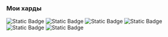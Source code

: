 ### Мои харды
![Static Badge](https://img.shields.io/badge/python-%25?style=for-the-badge&logo=python&color=yellow) ![Static Badge](https://img.shields.io/badge/Django-%25?style=for-the-badge&logo=django&color=3D8361)
![Static Badge](https://img.shields.io/badge/PostgreSQL-%25?style=for-the-badge&logo=postgresql&color=white) ![Static Badge](https://img.shields.io/badge/REST%20API-%25?style=for-the-badge&color=E94560) ![Static Badge](https://img.shields.io/badge/nginx-%25?style=for-the-badge&logo=nginx&color=ADC4CE) ![Static Badge](https://img.shields.io/badge/Docker-%25?style=for-the-badge&logo=Docker&color=445069)


 
 



